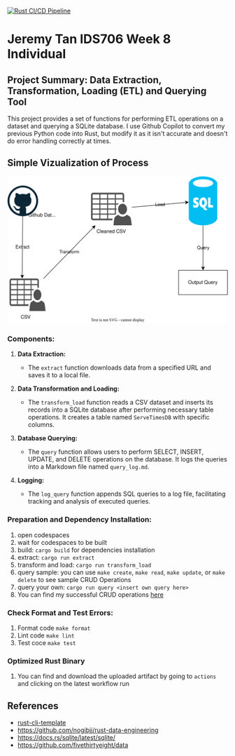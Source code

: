 [![Rust CI/CD Pipeline](https://github.com/nogibjj/Jeremy_Tan_IDS706_Week8_Individual/actions/workflows/ci.yml/badge.svg)](https://github.com/nogibjj/Jeremy_Tan_IDS706_Week8_Individual/actions/workflows/ci.yml)
# Jeremy Tan IDS706 Week 8 Individual
## Project Summary: Data Extraction, Transformation, Loading (ETL) and Querying Tool

This project provides a set of functions for performing ETL operations on a dataset and querying a SQLite database. I use Github Copilot to convert my previous Python code into Rust, but modify it as it isn't accurate and doesn't do error handling correctly at times.

## Simple Vizualization of Process
![ETLQ](etl_flow.svg)

### Components:

1. **Data Extraction:**
   - The `extract` function downloads data from a specified URL and saves it to a local file.

2. **Data Transformation and Loading:**
   - The `transform_load` function reads a CSV dataset and inserts its records into a SQLite database after performing necessary table operations. It creates a table named `ServeTimesDB` with specific columns.

3. **Database Querying:**
   - The `query` function allows users to perform SELECT, INSERT, UPDATE, and DELETE operations on the database. It logs the queries into a Markdown file named `query_log.md`.

4. **Logging:**
   - The `log_query` function appends SQL queries to a log file, facilitating tracking and analysis of executed queries.

### Preparation and Dependency Installation: 
1. open codespaces 
2. wait for codespaces to be built 
3. build: `cargo build` for dependencies installation
4. extract: `cargo run extract`
5. transform and load: `cargo run transform_load`
6. query sample: you can use `make create`, `make read`, `make update`, or `make delete` to see sample CRUD Operations
7. query your own: `cargo run query <insert own query here>`
8. You can find my successful CRUD operations [here](https://github.com/nogibjj/Jeremy_Tan_IDS706_Week8_Individual/blob/main/query_log.md)

### Check Format and Test Errors: 
1. Format code `make format`
2. Lint code `make lint`
3. Test coce `make test`

### Optimized Rust Binary
1. You can find and download the uploaded artifact by going to `actions` and clicking on the latest workflow run


## References
* [rust-cli-template](https://github.com/kbknapp/rust-cli-template)
* https://github.com/nogibjj/rust-data-engineering
* https://docs.rs/sqlite/latest/sqlite/
* https://github.com/fivethirtyeight/data
